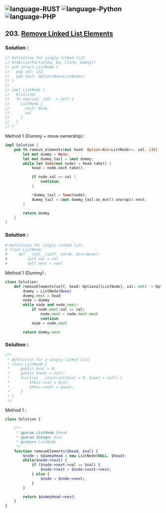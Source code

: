 ![language-RUST](https://img.shields.io/badge/%20-RUST-8d4004?style=for-the-badge&logo=RUST)
![language-Python](https://img.shields.io/badge/%20-Python-ffd43b?style=for-the-badge&logo=PYTHON)
![language-PHP](https://img.shields.io/badge/%20-PHP-acb1f9?style=for-the-badge&logo=PHP)
---

## 203. [Remove Linked List Elements](https://leetcode.com/problems/remove-linked-list-elements)

### Solution :

```rust
// Definition for singly-linked list.
// #[derive(PartialEq, Eq, Clone, Debug)]
// pub struct ListNode {
//   pub val: i32,
//   pub next: Option<Box<ListNode>>
// }
// 
// impl ListNode {
//   #[inline]
//   fn new(val: i32) -> Self {
//     ListNode {
//       next: None,
//       val
//     }
//   }
// }
```

Method 1 (Dummy + move ownership) :
```rust
impl Solution {
    pub fn remove_elements(mut head: Option<Box<ListNode>>, val: i32) -> Option<Box<ListNode>> {
        let mut dummy = None;
        let mut dummy_tail = &mut dummy;
        while let Some(mut node) = head.take() {
            head = node.next.take();

            if node.val == val {
                continue;
            }

            *dummy_tail = Some(node);
            dummy_tail = &mut dummy_tail.as_mut().unwrap().next;
        }

        return dummy
    }
}
```

### Solution :

```python
# Definition for singly-linked list.
# class ListNode:
#     def __init__(self, val=0, next=None):
#         self.val = val
#         self.next = next
```

Method 1 (Dummy) :
```python
class Solution:
    def removeElements(self, head: Optional[ListNode], val: int) -> Optional[ListNode]:
        dummy = ListNode(None)
        dummy.next = head
        node = dummy
        while node and node.next:
            if node.next.val == val:
                node.next = node.next.next
                continue
            node = node.next

        return dummy.next
```

### Solution :

```php
/**
 * Definition for a singly-linked list.
 * class ListNode {
 *     public $val = 0;
 *     public $next = null;
 *     function __construct($val = 0, $next = null) {
 *         $this->val = $val;
 *         $this->next = $next;
 *     }
 * }
 */
```

Method 1 :
```php
class Solution {

    /**
     * @param ListNode $head
     * @param Integer $val
     * @return ListNode
     */
    function removeElements($head, $val) {
        $node = $dummyHead = new ListNode(NULL, $head);
        while($node->next) {
            if ($node->next->val == $val) {
                $node->next = $node->next->next;
            } else {
                $node = $node->next;
            }
        }

        return $dummyHead->next;
    }
}
```
